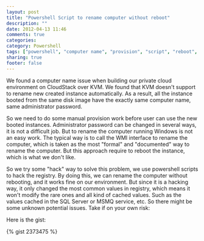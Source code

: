 ```yaml
---
layout: post
title: "Powershell Script to rename computer without reboot"
description: ""
date: 2012-04-13 11:46
comments: true
categories: 
category: Powershell
tags: ["powershell", "computer name", "provision", "script", "reboot", "windows"]
sharing: true
footer: false
---
```


We found a computer name issue when building our private cloud environment on CloudStack over KVM. We found that KVM doesn't support to rename new created instance automatically. 
As a result, all the instance booted from the same disk image have the exactly same computer name, same administrator password.

So we need to do some manual provision work before user can use the new booted instances.
Administrator password can be changed in several ways, it is not a difficult job. But to rename the computer running Windows is not an easy work. The typical way is to call the WMI interface to rename the computer, which is taken as the most "formal" and "documented" way to rename the computer. But this approach require to reboot the instance, which is what we don't like.

So we try some "hack" way to solve this problem, we use powershell scripts to hack the registry. By doing this, we can rename the computer without rebooting, and it works fine on our environment. 
But since it is a hacking way, it only changed the most common values in registry, which means it won't modify the rare ones and all kind of cached values. Such as the values cached in the SQL Server or MSMQ service, etc. So there might be some unknown potential issues. Take if on your own risk:

Here is the gist:

{% gist 2373475 %}
